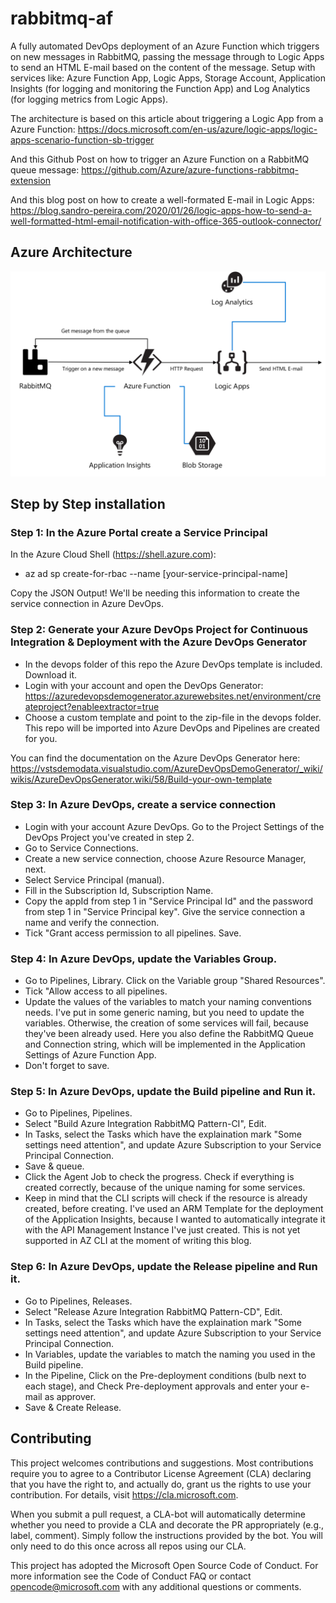# rabbitmq-af
A fully automated DevOps deployment of an Azure Function which triggers on new messages in RabbitMQ, passing the message through to Logic Apps to send an HTML E-mail based on the content of the message. Setup with services like: Azure Function App, Logic Apps, Storage Account, Application Insights (for logging and monitoring the Function App) and Log Analytics (for logging metrics from Logic Apps).

The architecture is based on this article about triggering a Logic App from a Azure Function:
https://docs.microsoft.com/en-us/azure/logic-apps/logic-apps-scenario-function-sb-trigger

And this Github Post on how to trigger an Azure Function on a RabbitMQ queue message:
https://github.com/Azure/azure-functions-rabbitmq-extension

And this blog post on how to create a well-formated E-mail in Logic Apps:
https://blog.sandro-pereira.com/2020/01/26/logic-apps-how-to-send-a-well-formatted-html-email-notification-with-office-365-outlook-connector/

## Azure Architecture
![rabbitmq-af](docs/images/arch.png)

## Step by Step installation

### Step 1: In the Azure Portal create a Service Principal
In the Azure Cloud Shell (https://shell.azure.com): 
- az ad sp create-for-rbac --name [your-service-principal-name]

Copy the JSON Output! We'll be needing this information to create the service connection in Azure DevOps.

### Step 2: Generate your Azure DevOps Project for Continuous Integration & Deployment with the Azure DevOps Generator
- In the devops folder of this repo the Azure DevOps template is included. Download it.
- Login with your account and open the DevOps Generator: https://azuredevopsdemogenerator.azurewebsites.net/environment/createproject?enableextractor=true
- Choose a custom template and point to the zip-file in the devops folder. This repo will be imported into Azure DevOps and Pipelines are created for you.

You can find the documentation on the Azure DevOps Generator here: https://vstsdemodata.visualstudio.com/AzureDevOpsDemoGenerator/_wiki/wikis/AzureDevOpsGenerator.wiki/58/Build-your-own-template

### Step 3: In Azure DevOps, create a service connection
- Login with your account Azure DevOps. Go to the Project Settings of the DevOps Project you've created in step 2.
- Go to Service Connections.
- Create a new service connection, choose Azure Resource Manager, next.
- Select Service Principal (manual).
- Fill in the Subscription Id, Subscription Name.
- Copy the appId from step 1 in "Service Principal Id" and the password from step 1 in "Service Principal key". Give the service connection a name and verify the connection.
- Tick "Grant access permission to all pipelines. Save.

### Step 4: In Azure DevOps, update the Variables Group.
- Go to Pipelines, Library. Click on the Variable group "Shared Resources".
- Tick "Allow access to all pipelines.
- Update the values of the variables to match your naming conventions needs. I've put in some generic naming, but you need to update the variables. Otherwise, the creation of some services will fail, because they've been already used. Here you also define the RabbitMQ Queue and Connection string, which will be implemented in the Application Settings of Azure Function App.
- Don't forget to save.

### Step 5: In Azure DevOps, update the Build pipeline and Run it.
- Go to Pipelines, Pipelines.
- Select "Build Azure Integration RabbitMQ Pattern-CI", Edit.
- In Tasks, select the Tasks which have the explaination mark "Some settings need attention", and update Azure Subscription to your Service Principal Connection.
- Save & queue.
- Click the Agent Job to check the progress. Check if everything is created correctly, because of the unique naming for some services.
- Keep in mind that the CLI scripts will check if the resource is already created, before creating. I've used an ARM Template for the deployment of the Application Insights, because I wanted to automatically integrate it with the API Management Instance I've just created. This is not yet supported in AZ CLI at the moment of writing this blog.

### Step 6: In Azure DevOps, update the Release pipeline and Run it.
- Go to Pipelines, Releases.
- Select "Release Azure Integration RabbitMQ Pattern-CD", Edit.
- In Tasks, select the Tasks which have the explaination mark "Some settings need attention", and update Azure Subscription to your Service Principal Connection.
- In Variables, update the variables to match the naming you used in the Build pipeline.
- In the Pipeline, Click on the Pre-deployment conditions (bulb next to each stage), and Check Pre-deployment approvals and enter your e-mail as approver.
- Save & Create Release.

## Contributing
This project welcomes contributions and suggestions. Most contributions require you to agree to a Contributor License Agreement (CLA) declaring that you have the right to, and actually do, grant us the rights to use your contribution. For details, visit https://cla.microsoft.com.

When you submit a pull request, a CLA-bot will automatically determine whether you need to provide a CLA and decorate the PR appropriately (e.g., label, comment). Simply follow the instructions provided by the bot. You will only need to do this once across all repos using our CLA.

This project has adopted the Microsoft Open Source Code of Conduct. For more information see the Code of Conduct FAQ or contact opencode@microsoft.com with any additional questions or comments.